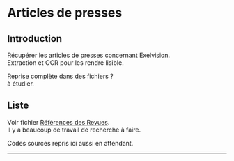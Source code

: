 # Articles de presses

## Introduction

Récupérer les articles de presses concernant Exelvision.\
Extraction et OCR pour les rendre lisible.

Reprise complète dans des fichiers ?\
à étudier.

## Liste

Voir fichier [Références des Revues](RefRevues.md).\
Il y a beaucoup de travail de recherche à faire.

Codes sources repris ici aussi en attendant.

___
